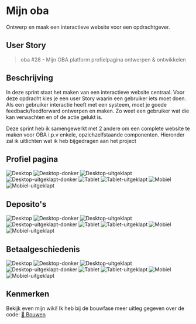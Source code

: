 # Mijn oba
Ontwerp en maak een interactieve website voor een opdrachtgever.

## User Story
> oba #28 - Mijn OBA platform profielpagina ontwerpen & ontwikkelen
> 

## Beschrijving
In deze sprint staat het maken van een interactieve website centraal. Voor deze opdracht kies je een user Story waarin een gebruiker iets moet doen. Als een gebruiker interactie heeft met een systeem, moet je goede feedback/feedforward ontwerpen en maken. Zo weet een gebruiker wat die kan verwachten en of de actie gelukt is.

Deze sprint heb ik samengewerkt met 2 andere om een complete website te maken voor OBA i.p.v enkele, opzichzelfstaande componenten. Hieronder zal ik uitlichten wat ik heb bijgedragen aan het project

## Profiel pagina
![Desktop]()
![Desktop-donker]()
![Desktop-uitgeklapt]()
![Desktop-uitgeklapt-donker]()
![Tablet]()
![Tablet-uitgeklapt]()
![Mobiel]()
![Mobiel-uitgeklapt]()

## Deposito's
![Desktop]()
![Desktop-donker]()
![Desktop-uitgeklapt]()
![Desktop-uitgeklapt-donker]()
![Tablet]()
![Tablet-uitgeklapt]()
![Mobiel]()
![Mobiel-uitgeklapt]()

## Betaalgeschiedenis
![Desktop]()
![Desktop-donker]()
![Desktop-uitgeklapt]()
![Desktop-uitgeklapt-donker]()
![Tablet]()
![Tablet-uitgeklapt]()
![Mobiel]()
![Mobiel-uitgeklapt]()


## Kenmerken
Bekijk even mijn wiki! Ik heb bij de bouwfase meer uitleg gegeven over de code: [🔨 Bouwen]()
